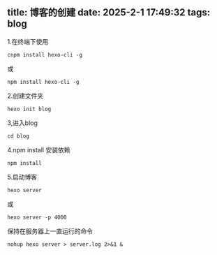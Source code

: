 title: 博客的创建
date: 2025-2-1 17:49:32
tags: blog
----------

1.在终端下使用

```
cnpm install hexo-cli -g
```

或

```
npm install hexo-cli -g
```

2.创建文件夹

```
hexo init blog
```

3,进入blog

```
cd blog
```

4.npm install 安装依赖

```
npm install 
```

5.启动博客

```
hexo server
```

或

```
hexo server -p 4000
```

保持在服务器上一直运行的命令

```
nohup hexo server > server.log 2>&1 &
```
